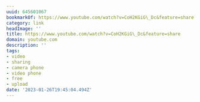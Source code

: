 ```yaml
---
uuid: 645601067
bookmarkOf: https://www.youtube.com/watch?v=CoH2KGiG\_Dc&feature=share
category: link
headImage: ''
title: https://www.youtube.com/watch?v=CoH2KGiG\_Dc&feature=share
domain: youtube.com
description: ''
tags:
- video
- sharing
- camera phone
- video phone
- free
- upload
date: '2023-01-26T19:45:04.494Z'
---
```



